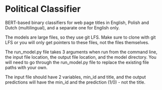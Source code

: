 # Political Classifier
BERT-based binary classifiers for web page titles in English, Polish and Dutch (multilingual), and a separate one for English only.

The models are large files, so they use git LFS. Make sure to clone with git LFS or you will only get pointers to these files, not the files themselves. 

The run_model.py file takes 3 arguments when run from the command line, the input file location, the output file location, and the model directory. You will need to go through the run_model.py file to replace the existing file paths with your own.

The input file should have 2 variables, min_id and title, and the output predictions will have the min_id and the prediction (1/0) - not the title.

